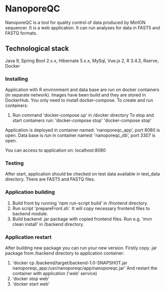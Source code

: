 # NanoporeQC

NanoporeQC is a tool for quality control of data produced by MinION sequencer.
It is a web application. It can run analyses for data in FAST5 and FASTQ formats. 

## Technological stack 

Java 9, Spring Boot 2.x.x, Hibernate 5.x.x, MySql, Vue.js 2,  R 3.4.3, Rserve, Docker

### Installing

Application with R environment and data base are run on docker containers (in separate network).
Images have been build and they are stored in DockerHub. You only need to install docker-compose.
To create and run containers:
1. Run command 'docker-compose up' in /docker directory
To stop and start containers run: 'docker-compose stop' 'docker-compose stop'

Application is deployed in container named: 'nanoporeqc_app', port 8080 is open.
Data base is run in container named: 'nanoporeqc_db', port 3307 is open.

You can access to application on: localhost:8080

### Testing

After start, application should be checked on test data available in test_data directory. There are FAST5 and FASTQ files.

###  Application building

1. Build front by running 'npm run-script build' in /frontend directory.
2. Run script 'prepareFront.sh'. It will copy necessary frontend files to backend module.
3. Build backend .jar package with copied frontend files. Run e.g. 'mvn clean install' in /backend directory.


### Application restart
After building new package you can run your new version. 
Firstly copy .jar package from /backend directory to application container:
1. 'docker cp <project location>/backend/target/backend-1.0-SNAPSHOT.jar nanoporeqc_app:/usr/nanoporeqc/app/nanoporeqc.jar'
And restart the container with application ('web' service)
2. 'docker stop web'
3. 'docker start web'

